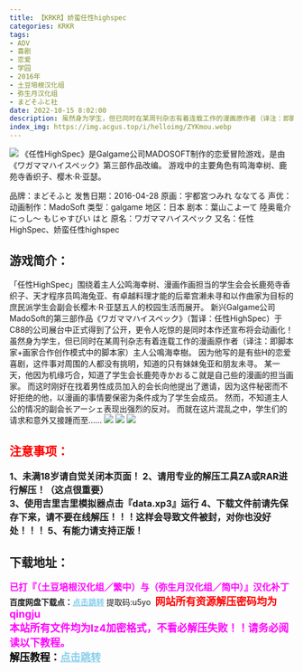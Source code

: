 ```yaml
---
title: 【KRKR】娇蛮任性highspec
categories: KRKR
tags:
- ADV
- 喜剧
- 恋爱
- 学园
- 2016年
- 土豆培根汉化组
- 弥生月汉化组
- まどそふと社
date: 2022-10-15 8:02:00
description: 虽然身为学生，但已同时在某周刊杂志有着连载工作的漫画原作者（译注：即脚本家+画家合作创作模式中的脚本家）主人公鳴海幸樹。因为他写的是有些H的恋爱喜剧，这件事对周围的人都没有挑明，知道的只有妹妹兔亚和朋友未寻。
index_img: https://img.acgus.top/i/helloimg/ZYKmou.webp
---
```

![](https://img.acgus.top/i/helloimg/ZYKmou.webp)
《任性HighSpec》是Galgame公司MADOSOFT制作的恋爱冒险游戏，是由《ワガママハイスペック》第三部作品改编。
游戏中的主要角色有鸣海幸树、鹿苑寺香织子、樱木·R·亚瑟。

品牌：まどそふと
发售日期：2016-04-28
原画：宇都宮つみれ ななてる
声优：
动画制作：MadoSoft
类型：galgame
地区：日本
剧本：葉山こよーて 陸奥竜介 にっし～ もじゃすびい はと
原名：ワガママハイスペック
又名：任性HighSpec、娇蛮任性highspec

## 游戏简介：
「任性HighSpec」围绕着主人公鸣海幸树、漫画作画担当的学生会会长鹿苑寺香织子、天才程序员鸣海兔亚、有卓越料理才能的后辈宫濑未寻和以作曲家为目标的庶民派学生会副会长樱木·R·亚瑟五人的校园生活而展开。
新兴Galgame公司MadoSoft的第三部作品《ワガママハイスペック》（暂译：任性HighSpec）于C88的公司展台中正式得到了公开，更令人吃惊的是同时本作还宣布将会动画化！
虽然身为学生，但已同时在某周刊杂志有着连载工作的漫画原作者（译注：即脚本家+画家合作创作模式中的脚本家）主人公鳴海幸樹。
因为他写的是有些H的恋爱喜剧，这件事对周围的人都没有挑明，知道的只有妹妹兔亚和朋友未寻。
某一天，他因为机缘巧合，知道了学生会长鹿苑寺かおるこ就是自己些的漫画的担当画家。
而这时刚好在找着男性成员加入的会长向他提出了邀请，因为这件秘密而不好拒绝的他，以漫画的事情要保密为条件成为了学生会成员。
然而，不知道主人公的情况的副会长アーシェ表现出强烈的反对。
而就在这片混乱之中，学生们的请求和意外又接踵而至……
![](https://img.acgus.top/i/helloimg/ZYKtzE.webp)
![](https://img.acgus.top/i/helloimg/ZYKA5Y.webp)
![](https://img.acgus.top/i/helloimg/ZYKsiv.webp)






## <font color=#FF0000 >注意事项：</font>
<font size=3><b>1、未满18岁请自觉关闭本页面！
2、请用专业的解压工具ZA或RAR进行解压！（这点很重要）           
3、使用吉里吉里模拟器点击『data.xp3』运行
4、下载文件前请先保存下来，请不要在线解压！！！这样会导致文件被封，对你也没好处！！！
5、有能力请支持正版！</b></font>

## 下载地址：
<font color=#FF00FF size=3>**已打『（土豆培根汉化组／繁中）与（弥生月汉化组／简中）』汉化补丁**</font>
<b>百度网盘下载点：</b><a href="https://pan.baidu.com/s/1Jvd5bWGsJxgOeloWw7bYyw?pwd=u5yo" style="color: #87CEEB;"><b>点击跳转</b></a> 提取码:u5yo
<a style="padding: 0" href="https://post.qingju.org/AD/"><img style="max-width:100%" src="https://img.acgus.top/i/2024/07/478f689b8021d8d499ab43d21acf137a.gif" alt=""></a>
<b><font color=#FF0000 size=4>网站所有资源解压密码均为</b></font><b><font color=#FF00FF size=4>qingju</font><font color=#FF0000 ></font></b><br><b><font color=#FF00FF size=4>本站所有文件均为lz4加密格式，不看必解压失败！！请务必阅读以下教程。</b></font><br><b><font color=#000 size=4>解压教程：</b><a href="https://post.qingju.org/tutorial/000/" style="color: #87CEEB;"><b>点击跳转</b></a>